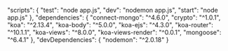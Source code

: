 "scripts": {
    "test": "node app.js",
    "dev": "nodemon app.js",
    "start": "node app.js"
  },
  "dependencies": {
    "connect-mongo": "^4.6.0",
    "crypto": "^1.0.1",
    "koa": "^2.13.4",
    "koa-body": "^5.0.0",
    "koa-ejs": "^4.3.0",
    "koa-router": "^10.1.1",
    "koa-views": "^8.0.0",
    "koa-views-render": "^0.0.1",
    "mongoose": "^6.4.1"
  },
  "devDependencies": {
    "nodemon": "^2.0.18"
  }